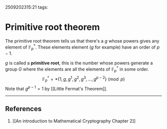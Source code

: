 2509202315:21
tags: 
# Primitive root theorem

The primitive root theorem tells us that there's a $g$ whose powers gives any element of $\mathbb{F}_p^*$.
These elements element ($g$ for example) have an order of $p-1$.

$g$ is called a **primitive root**, this is the number whose powers generate a group $G$ where the elements are all the elements of $\mathbb{F}_p^*$ in some order.
$$\mathbb{F}_p^*=*\{1,g,g^1,g^2,g^3,...,g^{p-2}\}\pmod p$$
Note that $g^{p-1}=1$ by [[Little Fermat's Theorem]].

---
## References
1. [[An introduction to Mathematical Cryptography Chapter 2]]